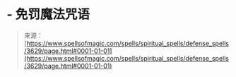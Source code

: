 <!--yml

category: 未分类

date: 2024-06-12 18:37:18

-->

# -   免罚魔法咒语

> 来源：[https://www.spellsofmagic.com/spells/spiritual_spells/defense_spells/3629/page.html#0001-01-01](https://www.spellsofmagic.com/spells/spiritual_spells/defense_spells/3629/page.html#0001-01-01)
